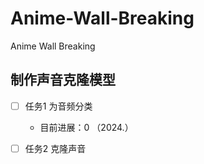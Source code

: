 # Anime-Wall-Breaking
Anime Wall Breaking


## 制作声音克隆模型

- [ ] 任务1 为音频分类
    - 目前进展：0  （2024.）
- [ ] 任务2 克隆声音


